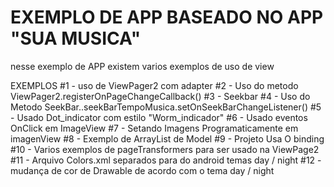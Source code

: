 # EXEMPLO DE APP BASEADO NO APP "SUA MUSICA"
 nesse exemplo de APP existem varios exemplos de uso de view

 EXEMPLOS
 #1 - uso de ViewPager2 com adapter
 #2 - Uso do metodo ViewPager2.registerOnPageChangeCallback()
 #3 - Seekbar
 #4 - Uso do Metodo SeekBar..seekBarTempoMusica.setOnSeekBarChangeListener()
 #5 - Usado Dot_indicator com estilo "Worm_indicador"
 #6 - Usado eventos OnClick em ImageView
 #7 - Setando Imagens Programaticamente em imagenView
 #8 - Exemplo de ArrayList de Model
 #9 - Projeto Usa O binding 
 #10 - Varios exemplos de pageTransformers para ser usado na ViewPage2
 #11 - Arquivo Colors.xml separados para do android temas day / night
 #12 - mudança de cor de Drawable de acordo com o tema day / night
 

